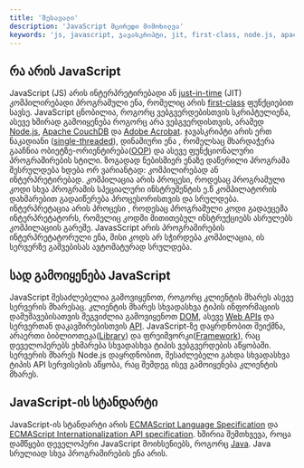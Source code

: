 ```yaml
---
title: 'შესავალი'
description: 'JavaScript მცირედი მიმოხილვა'
keywords: 'js, javascript, ჯავასკრიპტი, jit, first-class, node.js, apache couchdb, adobe acrobat, single-threaded, oop, framework, library, ecmascript'
---
```


## რა არის JavaScript

JavaScript (JS) არის ინტერპრეტირებადი ან [just-in-time](https://en.wikipedia.org/wiki/Just-in-time_compilation) (JIT) კომპილირებადი პროგრამული ენა,
რომელიც არის [first-class](https://developer.mozilla.org/en-US/docs/Glossary/First-class_Function) ფუნქციებით სავსე. JavaScript ცნობილია, როგორც ვებგვერდებისთვის სკრიპტულიენა,
ასევე ხშირად გამოიყენება როგორც არა ვებგვერდისთვის, არამედ [Node.js](https://developer.mozilla.org/en-US/docs/Glossary/Node.js?retiredLocale=hu&language=hu), [Apache CouchDB](https://couchdb.apache.org/) და [Adobe Acrobat](https://opensource.adobe.com/dc-acrobat-sdk-docs/acrobatsdk/). ჯავასკრიპტი არის ერთ ნაკადიანი ([single-threaded](https://developer.mozilla.org/en-US/docs/Glossary/Thread)),
დინამიური ენა , რომელსაც მხარდაჭერა გააჩნია ობიეტზე-ორიენტირება([OOP](https://developer.mozilla.org/en-US/docs/Learn/JavaScript/Objects/Object-oriented_programming)) და ასევე ფუნქციონალური პროგრამირების სტილი.
ზოგადად ნებისმიერ ენაზე დაწერილი პროგრამა შესრულდება ხდება ორ ვარიანტად: კომპილირებად ან ინტერპრეტირებად. კომპილაცია არის პროცესი,
როდესაც პროგრამული კოდი სხვა პროგრამის სპეციალური ინსტრუმენტის ე.წ კომპილატორის დახმარებით გადაიწერება პროცესორისთვის და სრულდება.
ინტერპრეტაცია არის პროცესი , როდესაც პროგრამული კოდი გადაეცემა ინტერპრეტატორს, რომელიც კოდში მითითებულ ინსტრუქციებს ასრულებს კომპილაციის გარეშე.
JavasScript არის პროგრამირების ინტერპრეტატორული ენა, მისი კოდს არ სჭირდება კომპილაცია, ის სერვერზე გაშვებისას ავტომატურად სრულდება.

## სად გამოიყენება JavaScript

JavaScript შესაძლებელია გამოვიყენოთ, როგორც კლიენტის მხარეს ასევე სერვერის მხარესაც. კლიენტის მხარეს სხვადასხვა ტიპის ინფორმაციის დამუშავებისათვის შეგვიძლია გამოვიყენოთ [DOM](https://developer.mozilla.org/en-US/docs/Web/API/Document_Object_Model), ასევე [Web APIs](https://developer.mozilla.org/en-US/docs/Web/API) და სერვერთან დაკავშირებისთვის [API](https://developer.mozilla.org/en-US/docs/Glossary/API). JavaScript-ზე დაყრდნობით შეიქმნა, არაერთი ბიბლიოთეკა([Library](<https://en.wikipedia.org/wiki/Library_(computing)>)) და ფრეიმვორკი([Framework](https://en.wikipedia.org/wiki/Software_framework)), რაც დეველოპერებს ეხმარება სხვადასხვა ტიპის ვებგვერდების აწყობაში. სერვერის მხარეს Node.js დაყრდნობით, შესაძლებელი გახდა სხვადასხვა ტიპის API სერვისების აწყობა, რაც შემდეგ ისევ გამოიყენება კლიენტის მხარეს.

## JavaScript-ის სტანდარტი

JavaScript-ის სტანდარტი არის [ECMAScript Language Specification](https://tc39.es/ecma262/) და [ECMAScript Internationalization API specification](https://tc39.es/ecma402/).
ხშირია შემთხვევა, როცა დამწყები დეველოპერი JavaScript მოიხსენიებს, როგორც [Java](<https://en.wikipedia.org/wiki/Java_(programming_language)>). Java სრულიად სხვა პროგრამირების ენა არის.
